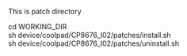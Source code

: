 This is patch directory

cd WORKING_DIR<br>
sh device/coolpad/CP8676_I02/patches/install.sh<br>
sh device/coolpad/CP8676_I02/patches/uninstall.sh

